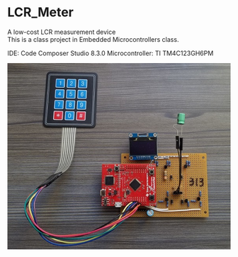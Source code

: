 # LCR_Meter
A low-cost LCR measurement device  
This is a class project in Embedded Microcontrollers class.  

IDE: Code Composer Studio 8.3.0
Microcontroller: TI TM4C123GH6PM

![Image](LCR_METER.jpg)
